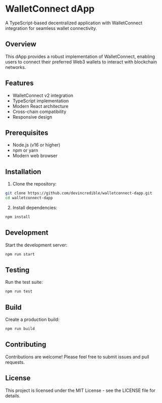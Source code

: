 # WalletConnect dApp

A TypeScript-based decentralized application with WalletConnect integration for seamless wallet connectivity.

## Overview

This dApp provides a robust implementation of WalletConnect, enabling users to connect their preferred Web3 wallets to interact with blockchain networks.

## Features

- WalletConnect v2 integration
- TypeScript implementation
- Modern React architecture
- Cross-chain compatibility
- Responsive design

## Prerequisites

- Node.js (v16 or higher)
- npm or yarn
- Modern web browser

## Installation

1. Clone the repository:
```bash
git clone https://github.com/devincredible/walletconnect-dapp.git
cd walletconnect-dapp
```

2. Install dependencies:
```bash
npm install
```

## Development

Start the development server:
```bash
npm run start
```

## Testing

Run the test suite:
```bash
npm run test
```

## Build

Create a production build:
```bash
npm run build
```

## Contributing

Contributions are welcome! Please feel free to submit issues and pull requests.

## License

This project is licensed under the MIT License - see the LICENSE file for details.
